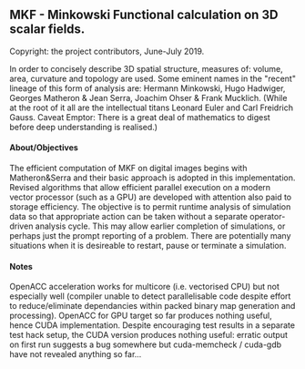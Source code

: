 ## MKF - Minkowski Functional calculation on 3D scalar fields.
Copyright: the project contributors, June-July 2019.

In order to concisely describe 3D spatial structure, measures of: volume, area, curvature and topology are used.
Some eminent names in the "recent" lineage of this form of analysis are: Hermann Minkowski, Hugo Hadwiger, 
Georges Matheron & Jean Serra, Joachim Ohser & Frank Mucklich. (While at the root of it all are the intellectual titans
Leonard Euler and Carl Freidrich Gauss. Caveat Emptor: There is a great deal of mathematics to digest before deep
understanding is realised.)


#### About/Objectives

The efficient computation of MKF on digital images begins with Matheron&Serra and their basic approach is adopted
in this implementation. Revised algorithms that allow efficient parallel execution on a modern vector processor
(such as a GPU) are developed with attention also paid to storage efficiency. The objective is to permit runtime
analysis of simulation data so that appropriate action can be taken without a separate operator-driven analysis
cycle. This may allow earlier completion of simulations, or perhaps just the prompt reporting of a problem.
There are potentially many situations when it is desireable to restart, pause or terminate a simulation.


#### Notes

OpenACC acceleration works for multicore (i.e. vectorised CPU) but not especially well (compiler unable to detect
parallelisable code despite effort to reduce/eliminate dependancies within packed binary map generation and processing).
OpenACC for GPU target so far produces nothing useful, hence CUDA implementation. Despite encouraging test results in
a separate test hack setup, the CUDA version produces nothing useful: erratic output on first run suggests a bug
somewhere but cuda-memcheck / cuda-gdb have not revealed anything so far...
